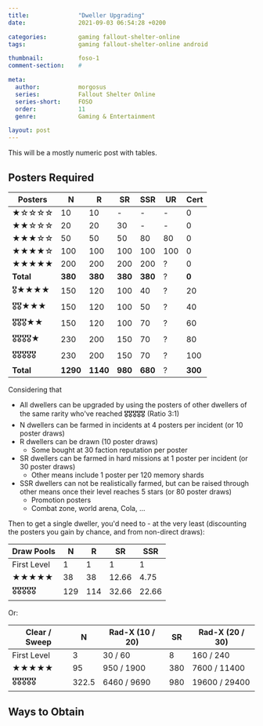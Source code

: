```yaml
---
title:              "Dweller Upgrading"
date:               2021-09-03 06:54:28 +0200

categories:         gaming fallout-shelter-online
tags:               gaming fallout-shelter-online android

thumbnail:          foso-1
comment-section:    #

meta:
  author:           morgosus
  series:           Fallout Shelter Online
  series-short:     FOSO
  order:            11
  genre:            Gaming & Entertainment

layout: post
---
```

This will be a mostly numeric post with tables.

## Posters Required

| Posters 	| N   	| R   	| SR  	| SSR 	| UR  	| Cert
|---------	|-----	|-----	|-----	|-----	|-----	| -----------
| ★☆☆☆☆   | 10  	| 10  	| -   	| -   	| -   	| 0
| ★★☆☆☆   | 20  	| 20  	| 30  	| -   	| -   	| 0
| ★★★☆☆   | 50  	| 50  	| 50  	| 80  	| 80  	| 0
| ★★★★☆   | 100 	| 100 	| 100 	| 100 	| 100 	| 0
| ★★★★★   | 200 	| 200 	| 200 	| 200 	| ?    	| 0
| **Total**       	| **380** 	| **380** 	| **380**  	| **380** 	| ?   	| **0**
| 🎖★★★★   | 150 	| 120 	| 100 	| 40  	| ?   	| 20
| 🎖🎖★★★  	| 150 	| 120  	| 100  	| 50  	| ?   	| 40
| 🎖🎖🎖★★   | 150  | 120 	| 100  	| 70  	| ?   	| 60
| 🎖🎖🎖🎖★   | 230 	| 200  	| 150  	| 70   	| ?   	| 80
| 🎖🎖🎖🎖🎖  | 230 	| 200 	| 150  	| 70  	| ?   	| 100
| **Total**       	| **1290** 	| **1140** 	| **980**  	| **680** 	| ?   	| **300**

Considering that
- All dwellers can be upgraded by using the posters of other dwellers of the same rarity who've reached 🎖🎖🎖🎖🎖 (Ratio 3:1)
- N dwellers can be farmed in incidents at 4 posters per incident (or 10 poster draws)
- R dwellers can be drawn (10 poster draws)
  - Some bought at 30 faction reputation per poster
- SR dwellers can be farmed in hard missions at 1 poster per incident (or 30 poster draws)
  - Other means include 1 poster per 120 memory shards
- SSR dwellers can not be realistically farmed, but can be raised through other means once their level reaches 5 stars (or 80 poster draws)
  - Promotion posters
  - Combat zone, world arena, Cola, ...

Then to get a single dweller, you'd need to - at the very least (discounting the posters you gain by chance, and from non-direct draws):



| Draw Pools | N   	| R   	| SR  	| SSR 
|---------	|-----	|-----	|-----	|-----
| First Level   | 1  	| 1  	| 1   	| 1 
| ★★★★★   | 38  	| 38  	| 12.66  	| 4.75
| 🎖🎖🎖🎖🎖   | 129  	| 114  	| 32.66  	| 22.66

Or:

| Clear / Sweep 	| N   	| Rad-X (10 / 20) | SR  	 | Rad-X (20 / 30)
|---------	  |-----  | ------	|------  | -----
| First Level | 3     | 30 / 60     	| 8      | 160 / 240
| ★★★★★     | 95  	| 950 / 1900    | 380    | 7600 / 11400
| 🎖🎖🎖🎖🎖    | 322.5 | 6460 / 9690  	| 980    | 19600 / 29400



## Ways to Obtain

